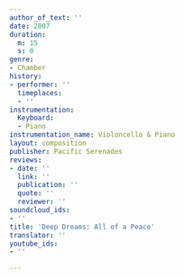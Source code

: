 ```yaml
---
author_of_text: ''
date: 2007
duration:
  m: 15
  s: 0
genre:
- Chamber
history:
- performer: ''
  timeplaces:
  - ''
instrumentation:
  Keyboard:
  - Piano
instrumentation_name: Violoncello & Piano
layout: composition
publisher: Pacific Serenades
reviews:
- date: ''
  link: ''
  publication: ''
  quote: ''
  reviewer: ''
soundcloud_ids:
- ''
title: 'Deep Dreams: All of a Peace'
translator: ''
youtube_ids:
- ''

---
```

